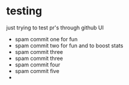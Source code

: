# testing

just trying to test pr's through github UI

* spam commit one for fun
* spam commit two for fun and to boost stats
* spam commit three
* spam commit three
* spam commit four
* spam commit five
* 
